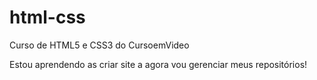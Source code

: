 # html-css
 Curso de HTML5 e CSS3 do CursoemVideo

 Estou aprendendo as criar site a agora vou gerenciar meus repositórios!